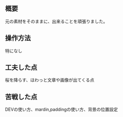 ## 概要
元の素材をそのままに、出来ることを頑張りました。
## 操作方法
特になし
## 工夫した点
桜を降らす、ほわっと文章や画像が出てくる点
## 苦戦した点
DEVの使い方、mardin,paddingの使い方、背景の位置設定